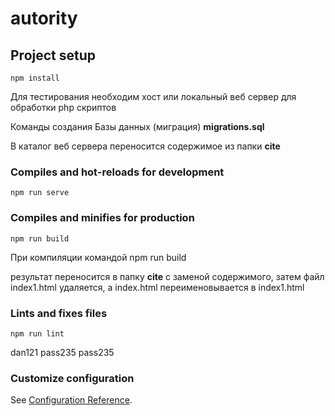 # autority

## Project setup
```
npm install
```
Для тестирования необходим хост или локальный веб сервер для обработки php скриптов

Команды создания Базы данных (миграция) **migrations.sql**

В каталог веб сервера переносится содержимое из папки **cite**

### Compiles and hot-reloads for development
```
npm run serve
```

### Compiles and minifies for production
```
npm run build
```

При компиляции командой npm run build

результат переносится в папку **cite** с заменой содержимого, 
затем файл index1.html удаляется, а index.html переименовывается в index1.html

### Lints and fixes files
```
npm run lint
```
dan121
pass235
pass235
### Customize configuration
See [Configuration Reference](https://cli.vuejs.org/config/).
